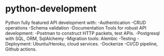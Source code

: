 # python-development
Python fully featured API development with:
-Authentication
-CRUD operations
-Schema validation
-Documentation
Tools for robust API development:
-Postman to construct HTTP packets, test APIs.
-Postgresql with SQL, ORM, SqlAlchemy
-Migration tools: Alembic
-Testing
-Deployment: Ubuntu/Heroku, cloud services.
-Dockerize
-CI/CD pipeline, Github actions.
